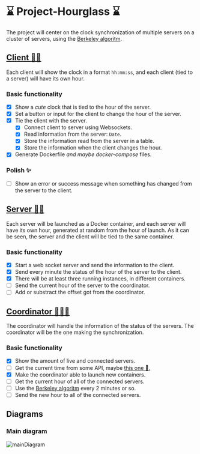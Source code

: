 # ⌛ Project-Hourglass ⌛

The project will center on the clock synchronization of multiple servers on a cluster of servers, using the [Berkeley algoritm](https://en.wikipedia.org/wiki/Berkeley_algorithm).

## [Client 🧔🔗](https://github.com/HeizRaum/Project-Hourglass/tree/master/clockServer/client)

Each client will show the clock in a format `hh:mm:ss`, and each client (tied to a server) will have its own hour.

### Basic functionality
* [x] Show a *cute* clock that is tied to the hour of the server.
* [x] Set a button or input for the client to change the hour of the server.
* [x] Tie the client with the server.
  * [x] Connect client to server using Websockets.
  * [x] Read information from the server: `Date`.
  * [x] Store the information read from the server in a table.
  * [x] Store the information when the client changes the hour.
* [x] Generate Dockerfile *and maybe docker-compose* files.

### Polish ✨
* [ ] Show an error or success message when something has changed from the server to the client.

## [Server 🤖🔗](https://github.com/HeizRaum/Project-Hourglass/tree/master/clockServer/server)

Each server will be launched as a Docker container, and each server will have its own hour, generated at random from the hour of launch. As it can be seen, the server and the
client will be tied to the same container.

### Basic functionality
* [x] Start a web socket server and send the information to the client.
* [x] Send every minute the status of the hour of the server to the client.
* [x] There will be at least three running instances, in different containers.
* [ ] Send the current hour of the server to the coordinator.
* [ ] Add or substract the offset got from the coordinator.

## [Coordinator 👩‍🍳🔗](https://github.com/HeizRaum/Project-Hourglass/tree/master/coordinator)

The coordinator will handle the information of the status of the servers. The coordinator will be the one making the synchronization.

### Basic functionality
* [x] Show the amount of live and connected servers.
* [ ] Get the current time from some API, maybe [this one 🔗.](http://worldtimeapi.org/)
* [x] Make the coordinator able to launch new containers.
* [ ] Get the current hour of all of the connected servers.
* [ ] Use the [Berkeley algoritm](https://en.wikipedia.org/wiki/Berkeley_algorithm) every 2 minutes or so.
* [ ] Send the new hour to all of the connected servers.

## Diagrams
### Main diagram
![mainDiagram](https://github.com/HeizRaum/Project-Hourglass/blob/master/diagrams/diagram.svg)
